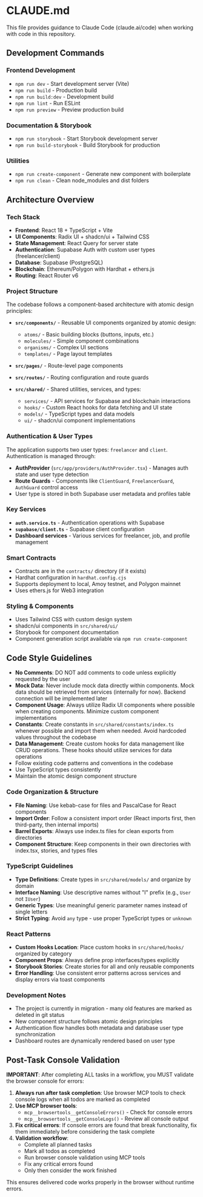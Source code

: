 # CLAUDE.md

This file provides guidance to Claude Code (claude.ai/code) when working with code in this repository.

## Development Commands

### Frontend Development

- `npm run dev` - Start development server (Vite)
- `npm run build` - Production build
- `npm run build:dev` - Development build
- `npm run lint` - Run ESLint
- `npm run preview` - Preview production build

### Documentation & Storybook

- `npm run storybook` - Start Storybook development server
- `npm run build-storybook` - Build Storybook for production

### Utilities

- `npm run create-component` - Generate new component with boilerplate
- `npm run clean` - Clean node_modules and dist folders

## Architecture Overview

### Tech Stack

- **Frontend**: React 18 + TypeScript + Vite
- **UI Components**: Radix UI + shadcn/ui + Tailwind CSS
- **State Management**: React Query for server state
- **Authentication**: Supabase Auth with custom user types (freelancer/client)
- **Database**: Supabase (PostgreSQL)
- **Blockchain**: Ethereum/Polygon with Hardhat + ethers.js
- **Routing**: React Router v6

### Project Structure

The codebase follows a component-based architecture with atomic design principles:

- **`src/components/`** - Reusable UI components organized by atomic design:

  - `atoms/` - Basic building blocks (buttons, inputs, etc.)
  - `molecules/` - Simple component combinations
  - `organisms/` - Complex UI sections
  - `templates/` - Page layout templates

- **`src/pages/`** - Route-level page components
- **`src/routes/`** - Routing configuration and route guards
- **`src/shared/`** - Shared utilities, services, and types:
  - `services/` - API services for Supabase and blockchain interactions
  - `hooks/` - Custom React hooks for data fetching and UI state
  - `models/` - TypeScript types and data models
  - `ui/` - shadcn/ui component implementations

### Authentication & User Types

The application supports two user types: `freelancer` and `client`. Authentication is managed through:

- **AuthProvider** (`src/app/providers/AuthProvider.tsx`) - Manages auth state and user type detection
- **Route Guards** - Components like `ClientGuard`, `FreelancerGuard`, `AuthGuard` control access
- User type is stored in both Supabase user metadata and profiles table

### Key Services

- **`auth.service.ts`** - Authentication operations with Supabase
- **`supabase/client.ts`** - Supabase client configuration
- **Dashboard services** - Various services for freelancer, job, and profile management

### Smart Contracts

- Contracts are in the `contracts/` directory (if it exists)
- Hardhat configuration in `hardhat.config.cjs`
- Supports deployment to local, Amoy testnet, and Polygon mainnet
- Uses ethers.js for Web3 integration

### Styling & Components

- Uses Tailwind CSS with custom design system
- shadcn/ui components in `src/shared/ui/`
- Storybook for component documentation
- Component generation script available via `npm run create-component`

## Code Style Guidelines

- **No Comments**: DO NOT add comments to code unless explicitly requested by the user
- **Mock Data**: Never include mock data directly within components. Mock data should be retrieved from services (internally for now). Backend connection will be implemented later
- **Component Usage**: Always utilize Radix UI components where possible when creating components. Minimize custom component implementations
- **Constants**: Create constants in `src/shared/constants/index.ts` whenever possible and import them when needed. Avoid hardcoded values throughout the codebase
- **Data Management**: Create custom hooks for data management like CRUD operations. These hooks should utilize services for data operations
- Follow existing code patterns and conventions in the codebase
- Use TypeScript types consistently
- Maintain the atomic design component structure

### Code Organization & Structure

- **File Naming**: Use kebab-case for files and PascalCase for React components
- **Import Order**: Follow a consistent import order (React imports first, then third-party, then internal imports)
- **Barrel Exports**: Always use index.ts files for clean exports from directories
- **Component Structure**: Keep components in their own directories with index.tsx, stories, and types files

### TypeScript Guidelines

- **Type Definitions**: Create types in `src/shared/models/` and organize by domain
- **Interface Naming**: Use descriptive names without "I" prefix (e.g., `User` not `IUser`)
- **Generic Types**: Use meaningful generic parameter names instead of single letters
- **Strict Typing**: Avoid `any` type - use proper TypeScript types or `unknown`

### React Patterns

- **Custom Hooks Location**: Place custom hooks in `src/shared/hooks/` organized by category
- **Component Props**: Always define prop interfaces/types explicitly
- **Storybook Stories**: Create stories for all and only reusable components
- **Error Handling**: Use consistent error patterns across services and display errors via toast components

### Development Notes

- The project is currently in migration - many old features are marked as deleted in git status
- New component structure follows atomic design principles
- Authentication flow handles both metadata and database user type synchronization
- Dashboard routes are dynamically rendered based on user type

## Post-Task Console Validation

**IMPORTANT**: After completing ALL tasks in a workflow, you MUST validate the browser console for errors:

1. **Always run after task completion**: Use browser MCP tools to check console logs when all todos are marked as completed
2. **Use MCP browser tools**:
   - `mcp__browsertools__getConsoleErrors()` - Check for console errors
   - `mcp__browsertools__getConsoleLogs()` - Review all console output
3. **Fix critical errors**: If console errors are found that break functionality, fix them immediately before considering the task complete
4. **Validation workflow**:
   - Complete all planned tasks
   - Mark all todos as completed
   - Run browser console validation using MCP tools
   - Fix any critical errors found
   - Only then consider the work finished

This ensures delivered code works properly in the browser without runtime errors.
